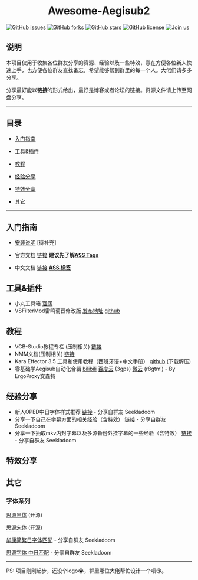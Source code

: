 <h1 align=center>Awesome-Aegisub2</h1>

[![GitHub issues](https://img.shields.io/github/issues/kira-96/awesome-aegisub2)](https://github.com/kira-96/awesome-aegisub2/issues)
[![GitHub forks](https://img.shields.io/github/forks/kira-96/awesome-aegisub2)](https://github.com/kira-96/awesome-aegisub2/network)
[![GitHub stars](https://img.shields.io/github/stars/kira-96/awesome-aegisub2)](https://github.com/kira-96/awesome-aegisub2/stargazers)
[![GitHub license](https://img.shields.io/github/license/kira-96/awesome-aegisub2)](https://github.com/kira-96/awesome-aegisub2/blob/master/LICENSE)
[![Join us](https://img.shields.io/badge/Q群-加入我们-f05b72?style=flat&labelColor=33a3dc&logoColor=fcaf17&logo=Tencent-QQ)](https://jq.qq.com/?_wv=1027&k=5tOhBn3)

## 说明

本项目仅用于收集各位群友分享的资源、经验以及一些特效，意在方便各位新人快速上手，也方便各位群友查找备忘，希望能够帮到群里的每一个人。大佬们请多多分享。

分享最好能以**链接**的形式给出，最好是博客或者论坛的链接。资源文件请上传至网盘分享。

---

## 目录

* [入门指南](#入门指南)

* [工具&插件](#工具&插件)

* [教程](#教程)

* [经验分享](#经验分享)

* [特效分享](#特效分享)

* [其它](#其它)

---

## 入门指南

* [安装说明](docs/installation.md) [待补充]

* 官方文档 [链接](http://docs.aegisub.org/3.2/Main_Page/) **建议先了解[ASS Tags](http://docs.aegisub.org/3.2/ASS_Tags/)**

* 中文文档 [链接](https://aegi.vmoe.info/docs/3.2/Main_Page/) **[ASS 标签](https://aegi.vmoe.info/docs/3.2/ASS_Tags/)**

## 工具&插件

* 小丸工具箱 [官网](https://maruko.appinn.me/)
* VSFilterMod雷鸣菊苣修改版 [发布地址](https://nmm-hd.org/newbbs/viewtopic.php?f=17&t=1989) [github](https://github.com/sorayuki/VSFilterMod/)

## 教程

* VCB-Studio教程专栏 (压制相关) [链接](https://vcb-s.nmm-hd.org/)
* NMM文档(压制相关) [链接](https://nmm-hd.org/doc/)
* Kara Effector 3.5 工具和使用教程（西班牙语+中文手册） [github](https://github.com/mxfuture/Kara-Effector-3.5)  (下载解压)
* 零基础学Aegisub自动化合辑 [bilibili](https://www.bilibili.com/video/av65337916) [百度云](https://pan.baidu.com/s/1_hP8lYZ5_B36FX2vpDRCog) (3gps) [微云](https://share.weiyun.com/5DYZNrA) (r8gtml) - By ErgoProxy文森特

## 经验分享

- 新人OPED中日字体样式推荐 [链接](http://www.tcax.org/forum.php?mod=viewthread&tid=1948)  - 分享自群友 Seekladoom
- 分享一下自己在字幕方面的相关经验（含特效） [链接](http://bbs.vcb-s.com/forum.php?mod=viewthread&tid=4170)  - 分享自群友 Seekladoom
- 分享一下抽取mkv内封字幕以及多源备份外挂字幕的一些经验（含特效） [链接](http://bbs.vcb-s.com/forum.php?mod=viewthread&tid=4547)  - 分享自群友 Seekladoom

## 特效分享

## 其它

### 字体系列

[思源黑体](https://github.com/adobe-fonts/source-han-sans) (开源)

[思源宋体](https://github.com/adobe-fonts/source-han-serif) (开源)

[华康简繁日字体匹配](https://subhd.tv/ar0/495060)  - 分享自群友 Seekladoom

[思源字体 中日匹配](https://github.com/Seekladoom/Source-Han-Japanese-Chinese-Fonts-adaptation)   - 分享自群友 Seekladoom

---

PS: 项目刚刚起步，还没个logo:sob:，群里哪位大佬帮忙设计一个呗:kissing_heart:。


